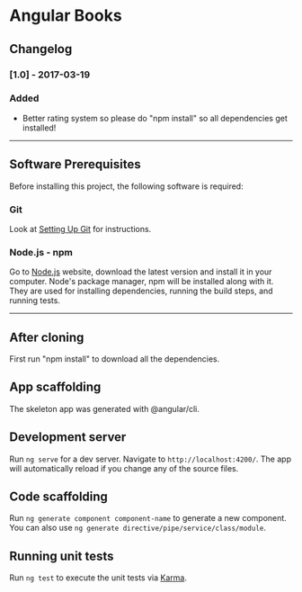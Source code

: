# Angular Books

## Changelog
### [1.0] - 2017-03-19
### Added
- Better rating system so please do "npm install" so all dependencies get installed!

<hr>

## Software Prerequisites

Before installing this project, the following software is required:

### Git

Look at [Setting Up Git](https://help.github.com/articles/set-up-git/) for instructions.

### Node.js - npm

Go to [Node.js](https://nodejs.org/en/) website, download the latest version and install it in your computer. Node's package manager, npm will be installed along with it. They are used for installing dependencies, running the build steps, and running tests.

<hr>

## After cloning
First run "npm install" to download all the dependencies.

## App scaffolding
The skeleton app was generated with @angular/cli.

## Development server
Run `ng serve` for a dev server. Navigate to `http://localhost:4200/`. The app will automatically reload if you change any of the source files.

## Code scaffolding

Run `ng generate component component-name` to generate a new component. You can also use `ng generate directive/pipe/service/class/module`.

## Running unit tests

Run `ng test` to execute the unit tests via [Karma](https://karma-runner.github.io).
